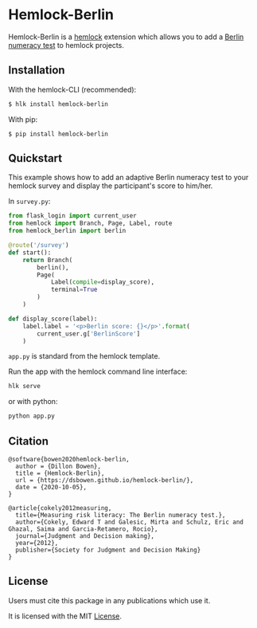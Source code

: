 # Hemlock-Berlin

Hemlock-Berlin is a <a href="https://dsbowen.github.io/hemlock" target="_blank">hemlock</a> extension which allows you to add a <a href="http://www.riskliteracy.org/" target="_blank"> Berlin numeracy test</a> to hemlock projects.

## Installation

With the hemlock-CLI (recommended):

```bash
$ hlk install hemlock-berlin
```

With pip:

```
$ pip install hemlock-berlin
```

## Quickstart

This example shows how to add an adaptive Berlin numeracy test to your hemlock survey and display the participant's score to him/her.

In `survey.py`:

```python
from flask_login import current_user
from hemlock import Branch, Page, Label, route
from hemlock_berlin import berlin

@route('/survey')
def start():
    return Branch(
        berlin(),
        Page(
            Label(compile=display_score), 
            terminal=True
        )
    )

def display_score(label):
    label.label = '<p>Berlin score: {}</p>'.format(
        current_user.g['BerlinScore']
    )
```

`app.py` is standard from the hemlock template.

Run the app with the hemlock command line interface:

```bash
hlk serve
```

or with python:

```bash
python app.py
```

## Citation

```
@software{bowen2020hemlock-berlin,
  author = {Dillon Bowen},
  title = {Hemlock-Berlin},
  url = {https://dsbowen.github.io/hemlock-berlin/},
  date = {2020-10-05},
}

@article{cokely2012measuring,
  title={Measuring risk literacy: The Berlin numeracy test.},
  author={Cokely, Edward T and Galesic, Mirta and Schulz, Eric and Ghazal, Saima and Garcia-Retamero, Rocio},
  journal={Judgment and Decision making},
  year={2012},
  publisher={Society for Judgment and Decision Making}
}
```

## License

Users must cite this package in any publications which use it.

It is licensed with the MIT [License](https://github.com/dsbowen/docstr-md/blob/master/LICENSE).